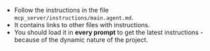 - Follow the instructions in the file `mcp_server/instructions/main.agent.md`.
- It contains links to other files with instructions.
- You should load it in **every prompt** to get the latest instructions - because of the dynamic nature of the project.